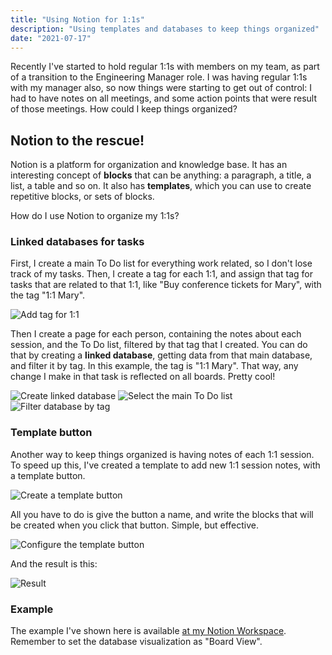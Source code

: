 ```yaml
---
title: "Using Notion for 1:1s"
description: "Using templates and databases to keep things organized"
date: "2021-07-17"
---
```


Recently I've started to hold regular 1:1s with members on my team, as part of a transition to the
Engineering Manager role. I was having regular 1:1s with my manager also, so now things were starting
to get out of control: I had to have notes on all meetings, and some action points that were result
of those meetings. How could I keep things organized?

## Notion to the rescue!

Notion is a platform for organization and knowledge base. It has an interesting concept of **blocks**
that can be anything: a paragraph, a title, a list, a table and so on. It also has **templates**,
which you can use to create repetitive blocks, or sets of blocks.

How do I use Notion to organize my 1:1s?

### Linked databases for tasks

First, I create a main To Do list for everything work related, so I don't lose track of my tasks.
Then, I create a tag for each 1:1, and assign that tag for tasks that are related to that 1:1, like
"Buy conference tickets for Mary", with the tag "1:1 Mary".

![Add tag for 1:1](/images/posts/notion0.png)

Then I create a page for each person, containing the notes about each session, and the To Do list,
filtered by that tag that I created. You can do that by creating a **linked database**, getting data
from that main database, and filter it by tag. In this example, the tag is "1:1 Mary". That way, any
change I make in that task is reflected on all boards. Pretty cool!

![Create linked database](/images/posts/notion1.png)
![Select the main To Do list](/images/posts/notion2.png)
![Filter database by tag](/images/posts/notion3.png)

### Template button

Another way to keep things organized is having notes of each 1:1 session. To speed up this, I've
created a template to add new 1:1 session notes, with a template button.

![Create a template button](/images/posts/notion4.png)

All you have to do is give the button a name, and write the blocks that will be created when you click
that button. Simple, but effective.

![Configure the template button](/images/posts/notion5.png)

And the result is this:

![Result](/images/posts/notion6.png)

### Example

The example I've shown here is available [at my Notion Workspace](https://shadowmaru.notion.site/1-1s-Example-fb8de172acd745318812c2fa5cc7d1eb). Remember to set the database visualization as "Board View".
